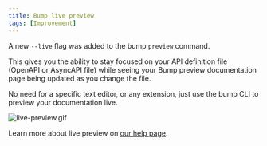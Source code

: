 ```yaml
---
title: Bump live preview
tags: [Improvement]
---
```


A new `--live` flag was added to the bump `preview` command.

This gives you the ability to stay focused on your API definition file (OpenAPI or AsyncAPI file) while seeing your Bump preview documentation page being updated as you change the file.

No need for a specific text editor, or any extension, just use the bump CLI to preview your documentation live.

![live-preview.gif](/images/changelog/live-preview.gif)

Learn more about live preview on [our help page](/help/bump-cli#live-preview). 
